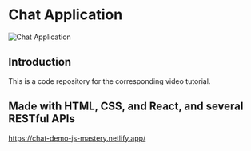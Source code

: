 # Chat Application

![Chat Application](https://i.ibb.co/GJwyy9m/Bv9-Js3-QLOLY-HD.jpg)

## Introduction
This is a code repository for the corresponding video tutorial.

## Made with HTML, CSS, and React, and several RESTful APIs
https://chat-demo-js-mastery.netlify.app/
